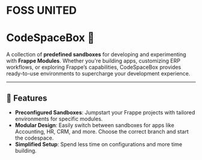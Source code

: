 # FOSS UNITED

# CodeSpaceBox 🚀  
A collection of **predefined sandboxes** for developing and experimenting with **Frappe Modules**. Whether you're building apps, customizing ERP workflows, or exploring Frappe’s capabilities, CodeSpaceBox provides ready-to-use environments to supercharge your development experience.

---

## 🎯 Features

- **Preconfigured Sandboxes**: Jumpstart your Frappe projects with tailored environments for specific modules.  
- **Modular Design**: Easily switch between sandboxes for apps like Accounting, HR, CRM, and more. Choose the correct branch and start the codespace.
- **Simplified Setup**: Spend less time on configurations and more time building.
